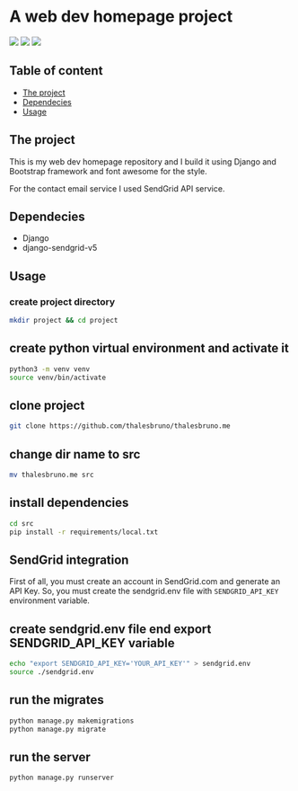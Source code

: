 # A web dev homepage project
<img src="https://img.shields.io/badge/django-2.2-green">
<img src="https://img.shields.io/static/v1?label=licence&message=GPL&color=blue">
<img src="https://img.shields.io/static/v1?label=build&message=passing&color=green">

<!-- begin toc -->
## Table of content
* [The project](#the-project)
* [Dependecies](#dependecies)
* [Usage](#usage)

<!-- end toc -->

## The project
This is my web dev homepage repository and I build it using Django and Bootstrap framework and font awesome for the style.   

For the contact email service I used SendGrid API service.  

## Dependecies
* Django
* django-sendgrid-v5

## Usage
### create project directory
```bash
mkdir project && cd project
```

## create python virtual environment and activate it
```bash
python3 -m venv venv
source venv/bin/activate
```

## clone project
```bash
git clone https://github.com/thalesbruno/thalesbruno.me
```

## change dir name to src
```bash
mv thalesbruno.me src
```

## install dependencies
```bash
cd src
pip install -r requirements/local.txt
```

## SendGrid integration
First of all, you must create an account in SendGrid.com and generate an API Key.
So, you must create the sendgrid.env file with `SENDGRID_API_KEY` environment variable.
## create sendgrid.env file end export SENDGRID_API_KEY variable
```bash
echo "export SENDGRID_API_KEY='YOUR_API_KEY'" > sendgrid.env
source ./sendgrid.env
```

## run the migrates
```bash
python manage.py makemigrations
python manage.py migrate
```

## run the server
```bash
python manage.py runserver
```